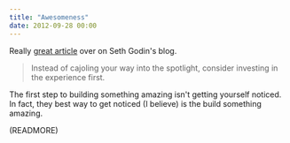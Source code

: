 ```yaml
---
title: "Awesomeness"
date: 2012-09-28 00:00
---
```


Really [great article](http://sethgodin.typepad.com/seths_blog/2012/09/coming-from-a-loud-place.html) over on Seth Godin's blog.

> Instead of cajoling your way into the spotlight, consider investing in the experience first.

The first step to building something amazing isn't getting yourself noticed. In fact, they best way to get noticed (I believe) is the build something amazing.

(READMORE)
